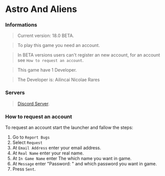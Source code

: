 # Astro And Aliens

### Informations
> Current version: 18.0 BETA.

> To play this game you need an account.

> In BETA versions users can't register an new account, for an account see `How to request an account`.

> This game have 1 Developer.

> The Developer is: Ailincai Nicolae Rares

### Servers
> [Discord Server](https://discord.gg/SWCt24M).

### How to request an account
To request an account start the launcher and fallow the steps:
1. Go to `Report Bugs`
2. Select `Request`
3. At `Email Address` enter your email address.
4. At `Real Name` enter your real name.
5. At `In Game Name` enter The which name you want in game.
6. At `Message` enter "Password: " and which password you want in game.
7. Press `Sent`.
